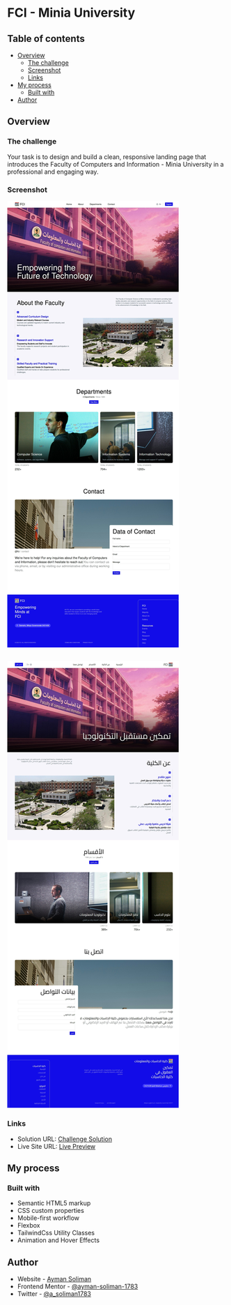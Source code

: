 # FCI - Minia University

## Table of contents

- [Overview](#overview)
  - [The challenge](#the-challenge)
  - [Screenshot](#screenshot)
  - [Links](#links)
- [My process](#my-process)
  - [Built with](#built-with)
- [Author](#author)

## Overview

### The challenge


Your task is to design and build a clean, responsive landing page that introduces the Faculty of Computers and Information - Minia University in
a professional and engaging way.

### Screenshot

![English Screenshot](screenshots/En.jpeg)

##

![Arabic Screenshot](screenshots/Ar.jpeg)

### Links

- Solution URL: [Challenge Solution]([ayman-soliman-1783/FCI](https://github.com/ayman-soliman-1783/FCI))
- Live Site URL: [Live Preview](https://ayman-soliman-1783.github.io/FCI/)

## My process

### Built with

- Semantic HTML5 markup
- CSS custom properties
- Mobile-first workflow
- Flexbox
- TailwindCss Utility Classes
- Animation and Hover Effects

## Author

- Website - [Ayman Soliman](https://bento.me/ayman-soliman)
- Frontend Mentor - [@ayman-soliman-1783](https://www.frontendmentor.io/profile/ayman-soliman-1783)
- Twitter - [@a_soliman1783](https://x.com/a_soliman1783)
